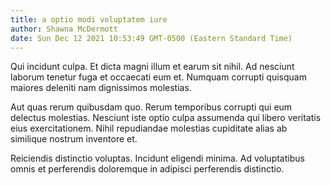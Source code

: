 ```yaml
---
title: a optio modi voluptatem iure
author: Shawna McDermott
date: Sun Dec 12 2021 10:53:49 GMT-0500 (Eastern Standard Time)
---
```

Qui incidunt culpa. Et dicta magni illum et earum sit nihil. Ad nesciunt laborum tenetur fuga et occaecati eum et. Numquam corrupti quisquam maiores deleniti nam dignissimos molestias.

 Aut quas rerum quibusdam quo. Rerum temporibus corrupti qui eum delectus molestias. Nesciunt iste optio culpa assumenda qui libero veritatis eius exercitationem. Nihil repudiandae molestias cupiditate alias ab similique nostrum inventore et.

 Reiciendis distinctio voluptas. Incidunt eligendi minima. Ad voluptatibus omnis et perferendis doloremque in adipisci perferendis distinctio.